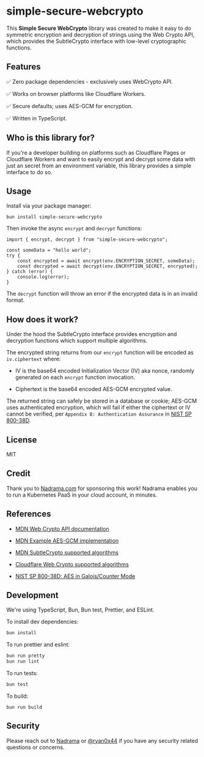 # simple-secure-webcrypto

This __Simple Secure WebCrypto__ library was created to make it easy to do symmetric encryption and decryption of strings using the Web Crypto API, which provides the SubtleCrypto interface with low-level cryptographic functions.

## Features

✅ Zero package dependencies - exclusively uses WebCrypto API.

✅ Works on browser platforms like Cloudflare Workers.

✅ Secure defaults; uses AES-GCM for encryption.

✅ Written in TypeScript.

## Who is this library for?

If you're a developer building on platforms such as Cloudflare Pages or Cloudflare Workers and want to easily encrypt and decrypt some data with just an secret from an environment variable, this library provides a simple interface to do so.

## Usage

Install via your package manager:

```
bun install simple-secure-webcrypto
```

Then invoke the async `encrypt` and `decrypt` functions:

```
import { encrypt, decrypt } from "simple-secure-webcrypto";

const someData = "hello world";
try {
    const encrypted = await encrypt(env.ENCRYPTION_SECRET, someData);
    const decrypted = await decrypt(env.ENCRYPTION_SECRET, encrypted);
} catch (error) {
    console.log(error);
}
```

The `decrypt` function will throw an error if the encrypted data is in an invalid format.

## How does it work?

Under the hood the SubtleCrypto interface provides encryption and decryption functions which support multiple algorithms.

The encrypted string returns from our `encrypt` function will be encoded as `iv.ciphertext` where:

* IV is the base64 encoded Initialization Vector (IV) aka nonce, randomly generated on each `encrypt` function invocation.

* Ciphertext is the base64 encoded AES-GCM encrypted value.

The returned string can safely be stored in a database or cookie; AES-GCM uses authenticated encryption, which will fail if either the ciphertext or IV cannot be verified, per `Appendix B: Authentication Assurance` in [NIST SP 800-38D](https://csrc.nist.gov/pubs/sp/800/38/d/final).

## License

MIT

## Credit

Thank you to [Nadrama.com](https://nadrama.com) for sponsoring this work! Nadrama enables you to run a Kubernetes PaaS in your cloud account, in minutes.

## References

* [MDN Web Crypto API documentation](https://developer.mozilla.org/en-US/docs/Web/API/Web_Crypto_API)

* [MDN Example AES-GCM implementation](https://github.com/mdn/dom-examples/blob/main/web-crypto/encrypt-decrypt/aes-gcm.js)

* [MDN SubtleCrypto supported algorithms](https://developer.mozilla.org/en-US/docs/Web/API/SubtleCrypto/encrypt#supported_algorithms)

* [Cloudflare Web Crypto supported algorithms](https://developers.cloudflare.com/workers/runtime-apis/web-crypto/#supported-algorithms)

* [NIST SP 800-38D: AES in Galois/Counter Mode](https://csrc.nist.gov/pubs/sp/800/38/d/final)

## Development

We're using TypeScript, Bun, Bun test, Prettier, and ESLint.

To install dev dependencies:

```bash
bun install
```

To run prettier and eslint:

```bash
bun run pretty
bun run lint
```

To run tests:

```bash
bun test
```

To build:

```
bun run build
```

## Security

Please reach out to [Nadrama](https://nadrama.com) or [@ryan0x44](https://ryan0x44.com) if you have any security related questions or concerns.
